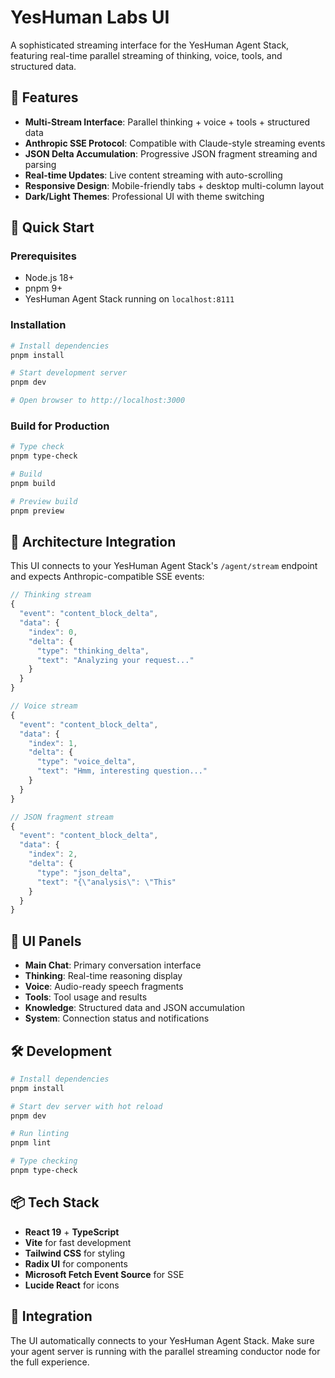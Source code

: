 # YesHuman Labs UI

A sophisticated streaming interface for the YesHuman Agent Stack, featuring real-time parallel streaming of thinking, voice, tools, and structured data.

## 🎯 Features

- **Multi-Stream Interface**: Parallel thinking + voice + tools + structured data
- **Anthropic SSE Protocol**: Compatible with Claude-style streaming events
- **JSON Delta Accumulation**: Progressive JSON fragment streaming and parsing
- **Real-time Updates**: Live content streaming with auto-scrolling
- **Responsive Design**: Mobile-friendly tabs + desktop multi-column layout
- **Dark/Light Themes**: Professional UI with theme switching

## 🚀 Quick Start

### Prerequisites

- Node.js 18+ 
- pnpm 9+
- YesHuman Agent Stack running on `localhost:8111`

### Installation

```bash
# Install dependencies
pnpm install

# Start development server
pnpm dev

# Open browser to http://localhost:3000
```

### Build for Production

```bash
# Type check
pnpm type-check

# Build
pnpm build

# Preview build
pnpm preview
```

## 🎼 Architecture Integration

This UI connects to your YesHuman Agent Stack's `/agent/stream` endpoint and expects Anthropic-compatible SSE events:

```typescript
// Thinking stream
{
  "event": "content_block_delta",
  "data": {
    "index": 0,
    "delta": {
      "type": "thinking_delta",
      "text": "Analyzing your request..."
    }
  }
}

// Voice stream  
{
  "event": "content_block_delta",
  "data": {
    "index": 1,
    "delta": {
      "type": "voice_delta", 
      "text": "Hmm, interesting question..."
    }
  }
}

// JSON fragment stream
{
  "event": "content_block_delta",
  "data": {
    "index": 2,
    "delta": {
      "type": "json_delta",
      "text": "{\"analysis\": \"This"
    }
  }
}
```

## 🎨 UI Panels

- **Main Chat**: Primary conversation interface
- **Thinking**: Real-time reasoning display
- **Voice**: Audio-ready speech fragments
- **Tools**: Tool usage and results
- **Knowledge**: Structured data and JSON accumulation
- **System**: Connection status and notifications

## 🛠️ Development

```bash
# Install dependencies
pnpm install

# Start dev server with hot reload
pnpm dev

# Run linting
pnpm lint

# Type checking
pnpm type-check
```

## 📦 Tech Stack

- **React 19** + **TypeScript**
- **Vite** for fast development
- **Tailwind CSS** for styling
- **Radix UI** for components
- **Microsoft Fetch Event Source** for SSE
- **Lucide React** for icons

## 🔗 Integration

The UI automatically connects to your YesHuman Agent Stack. Make sure your agent server is running with the parallel streaming conductor node for the full experience.